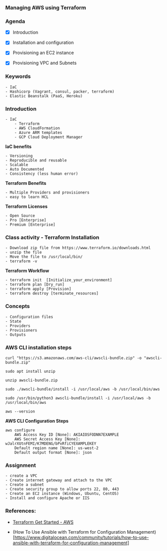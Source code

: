 ### ###############################
### Managing AWS using Terraform
### ###############################


### Agenda

- [x] Introduction
- [x] Installation and configuration
- [x] Provisioning an EC2 instance
- [x] Provisioning VPC and Subnets


### Keywords
```
- IaC
- Hashicorp (Vagrant, consul, packer, terraform)
- Elastic Beanstalk (PaaS, Heroku)
```
### Introduction
```
- IaC
    - Terraform
    - AWS CloudFormation
    - Azure ARM templates
    - GCP Cloud Deployment Manager
```
**IaC benefits**
```
- Versioning
- Reproducible and reusable
- Scalable
- Auto Documented
- Consistency (less human error)
```
**Terraform Benefits**
```
- Multiple Providers and provisioners
- easy to learn HCL
```
**Terraform Licenses**
```
- Open Source
- Pro [Enterprise]
- Premium [Enterprise]
```

### Class activity - Terraform Installation
```
- Download zip file from https://www.terraform.io/downloads.html
- unzip the file
- Move the file to /usr/local/bin/
- terraform -v
```

**Terraform Workflow**
```
- terraform init  [Initialize_your_environment]
- terraform plan [Dry_run]
- terraform apply [Provision]
- terraform destroy [terminate_resources]
```
### Concepts
```
- Configuration files
- State
- Providers
- Provisioners
- Outputs
```
### AWS CLI installation steps
```
curl "https://s3.amazonaws.com/aws-cli/awscli-bundle.zip" -o "awscli-bundle.zip"

sudo apt install unzip

unzip awscli-bundle.zip

sudo ./awscli-bundle/install -i /usr/local/aws -b /usr/local/bin/aws

sudo /usr/bin/python3 awscli-bundle/install -i /usr/local/aws -b /usr/local/bin/aws

aws --version
```

**AWS CLI Configuration Steps**
```
aws configure
    AWS Access Key ID [None]: AKIAIOSFODNN7EXAMPLE
    AWS Secret Access Key [None]: wJalrXUtnFEMI/K7MDENG/bPxRfiCYEXAMPLEKEY
    Default region name [None]: us-west-2
    Default output format [None]: json
```
### Assignment
```
- create a VPC
- Create internet gateway and attach to the VPC
- Create a subnet
- Create security group to allow ports 22, 80, 443
- Create an EC2 instance (Windows, Ubuntu, CentOS)
- Install and configure Apache or IIS
```


### References:

- [Terraform Get Started - AWS](https://learn.hashicorp.com/collections/terraform/aws-get-started)

- (How To Use Ansible with Terraform for Configuration Management) [https://www.digitalocean.com/community/tutorials/how-to-use-ansible-with-terraform-for-configuration-management]

